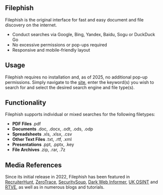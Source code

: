## Filephish
Filephish is the original interface for fast and easy document and file discovery on the internet. 
- Conduct searches via Google, Bing, Yandex, Baidu, Sogu or DuckDuck Go
- No excessive permissions or pop-ups required
- Responsive and mobile-friendly layout

## Usage 
Filephish requires no installation and, as of 2025, no additional pop-up permissions. 
Simply navigate to the [site](https://greylenresearch.github.io/filephish/), enter the keyword(s) you wish to search for and select the desired search engine and file type(s).

## Functionality
Filephish supports individual or mixed searches for the following filetypes:
- **PDF Files** .pdf
- **Documents** .doc, .docx, .odt, .ods, .odp
- **Spreadsheets** .xls, .xlsx, .csv 
- **Other Text Files** .txt, .rtf, .xml
- **Presentations** .ppt, .pptx, .key
- **File Archives** .zip, .rar, .7z

## Media References
Since its initial release in 2022, Filephish has been featured in [RecruiterHunt](https://recruiterhunt.com/resource/filephish/), [ZeroTrace](https://zerotrace.org/2024/11/osint-tools-how-easy-it-is-to-uncover-your-personal-data-online/), [SecuritySoup](https://security-soup.net/weekly-news-roundup-february-13-to-february-19/), [Dark Web Informer](https://darkwebinformer.com/dorks-collections-list-a-list-of-github-repositories-and-articles-with-list-of-dorks-for-different-search-engines/), [UK OSINT](https://www.uk-osint.net/2022updates.html) and [RTVE](https://www.rtve.es/noticias/20221221/investiga-verificartve-caja-herramientas-avanzada/2412478.shtml), as well as in numerous blogs and tutorials.
